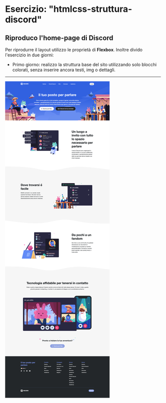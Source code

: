 # Esercizio: "htmlcss-struttura-discord"
Riproduco l'home-page di Discord
---
Per riprodurre il layout utilizzo le proprietà di **Flexbox**.
Inoltre divido l'esercizio in due giorni:
- Primo giorno: realizzo la struttura base del sito utilizzando solo blocchi colorati, senza inserire ancora testi, img o dettagli.
---
![Layout Homepage da riprodurre](preview-Discord_HP_replica.png)

